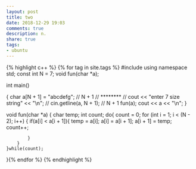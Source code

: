 ```yaml
---
layout: post
title: two
date: 2018-12-29 19:03
comments: true
description: n.
share: true
tags:
- ubuntu
---
```


{% highlight c++ %}
{% for tag in site.tags %}
#include <iostream>
using namespace std;
const int N = 7;
void fun(char *a);

int main()

{
	char a[N + 1] = "abcdefg"; // N + 1 // ********
	// cout << "enter 7 size string" << "\n";
	// cin.getline(a, N + 1); // N + 1
	fun(a);
	cout << a << "\n";
}

void fun(char *a)
{
	char temp;
	int count;
	do{
		count = 0;
		for (int i = 1; i < (N - 2); i++) {
			if(a[i] < a[i + 1]){
				temp = a[i];
				a[i] = a[i + 1];
				a[i + 1] = temp;
				count++;

			}
		}
	}while(count);
}{% endfor %}
{% endhighlight %}